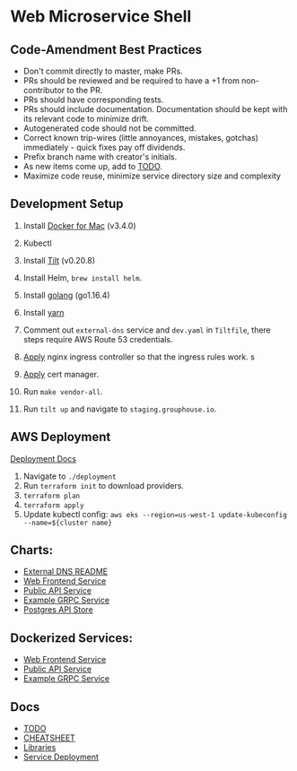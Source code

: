 # Web Microservice Shell

## Code-Amendment Best Practices 
- Don't commit directly to master, make PRs. 
- PRs should be reviewed and be required to have a +1 from non-contributor to the PR.
- PRs should have corresponding tests. 
- PRs should include documentation. Documentation should be kept with its relevant code to minimize drift.
- Autogenerated code should not be committed.
- Correct known trip-wires (little annoyances, mistakes, gotchas) immediately - quick fixes pay off dividends.
- Prefix branch name with creator's initials.
- As new items come up, add to [TODO](./TODO.md). 
- Maximize code reuse, minimize service directory size and complexity

## Development Setup
1. Install [Docker for Mac](https://docs.docker.com/docker-for-mac/install/) (v3.4.0) 
2. Kubectl 
3. Install [Tilt](https://docs.tilt.dev/install.html) (v0.20.8)
4. Install Helm, `brew install helm`. 
5. Install [golang](https://golang.org/doc/install) (go1.16.4)
6. Install [yarn]()

5. Comment out `external-dns` service and `dev.yaml` in `Tiltfile`, there steps require AWS Route 53 credentials. 
4. [Apply](https://kubernetes.github.io/ingress-nginx/deploy/#aws) nginx ingress controller so that the ingress rules work. s
5. [Apply](https://cert-manager.io/docs/installation/kubernetes/) cert manager.
6. Run `make vendor-all`.
7. Run `tilt up` and navigate to `staging.grouphouse.io`.

## AWS Deployment
[Deployment Docs](./deployment/README.md)

1. Navigate to `./deployment`
2. Run `terraform init` to download providers.
3. `terraform plan`
4. `terraform apply`
5. Update kubectl config: `aws eks --region=us-west-1 update-kubeconfig --name=${cluster name}`

## Charts:
- [External DNS README](charts/external-dns/README.md)
- [Web Frontend Service](charts/web-frontend/Chart.yaml)
- [Public API Service](charts/public-api/Chart.yaml)
- [Example GRPC Service](charts/grpc/Chart.yaml)
- [Postgres API Store](charts/api-store/Chart.yaml)

## Dockerized Services:
- [Web Frontend Service](./services/web-frontend/src/components/README.md)
- [Public API Service](./services/public-api/README.md)
- [Example GRPC Service](./services/grpc)

## Docs
- [TODO](./TODO.md)
- [CHEATSHEET](./CHEATSHEET.md)
- [Libraries](libraries/golang/README.md)
- [Service Deployment](deployment/website/README.md)